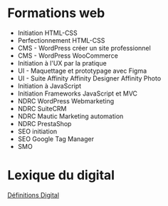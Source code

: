 # Formations web

* Initiation HTML-CSS
* Perfectionnement HTML-CSS
* CMS - WordPress créer un site professionnel
* CMS - WordPress WooCommerce
* Initiation à l'UX par la pratique
* UI - Maquettage et prototypage avec Figma
* UI - Suite Affinity Affinity Designer Affinity Photo
* Initiation à JavaScript
* Initiation Frameworks JavaScript et MVC
* NDRC WordPress Webmarketing
* NDRC SuiteCRM
* NDRC Mautic Marketing automation
* NDRC PrestaShop
* SEO initiation 
* SEO Google Tag Manager
* SMO

# Lexique du digital
[Définitions Digital](https://definitions-digital.com)

